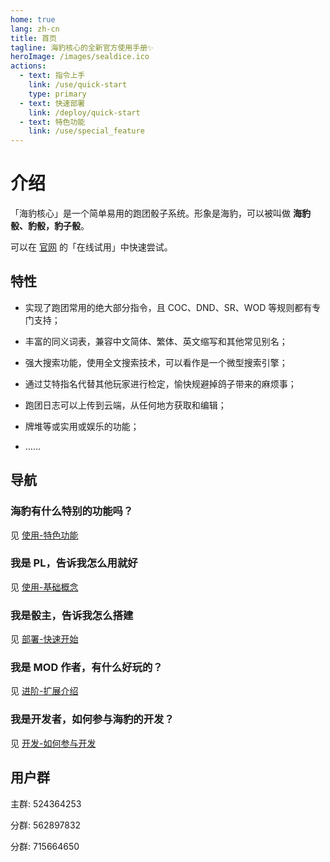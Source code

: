 ```yaml
---
home: true
lang: zh-cn
title: 首页
tagline: 海豹核心的全新官方使用手册✨
heroImage: /images/sealdice.ico
actions:
  - text: 指令上手
    link: /use/quick-start
    type: primary
  - text: 快速部署
    link: /deploy/quick-start
  - text: 特色功能
    link: /use/special_feature
---
```


# 介绍

「海豹核心」是一个简单易用的跑团骰子系统。形象是海豹，可以被叫做 **海豹骰、豹骰，豹子骰**。

可以在 [官网](https://sealdice.com/) 的「在线试用」中快速尝试。

## 特性

- 实现了跑团常用的绝大部分指令，且 COC、DND、SR、WOD 等规则都有专门支持；

- 丰富的同义词表，兼容中文简体、繁体、英文缩写和其他常见别名；

- 强大搜索功能，使用全文搜索技术，可以看作是一个微型搜索引擎；

- 通过艾特指名代替其他玩家进行检定，愉快规避掉鸽子带来的麻烦事；

- 跑团日志可以上传到云端，从任何地方获取和编辑；

- 牌堆等或实用或娱乐的功能；

- ……

## 导航

### 海豹有什么特别的功能吗？

见 [使用-特色功能](./use/special_feature.md)

### 我是 PL，告诉我怎么用就好

见 [使用-基础概念](./use/introduce.md)

### 我是骰主，告诉我怎么搭建

见 [部署-快速开始](./deploy/quick-start.md)

### 我是 MOD 作者，有什么好玩的？

见 [进阶-扩展介绍](./advanced/introduce.md)

### 我是开发者，如何参与海豹的开发？

见 [开发-如何参与开发](./develop/develop.md)


## 用户群

主群: 524364253

分群: 562897832

分群: 715664650

